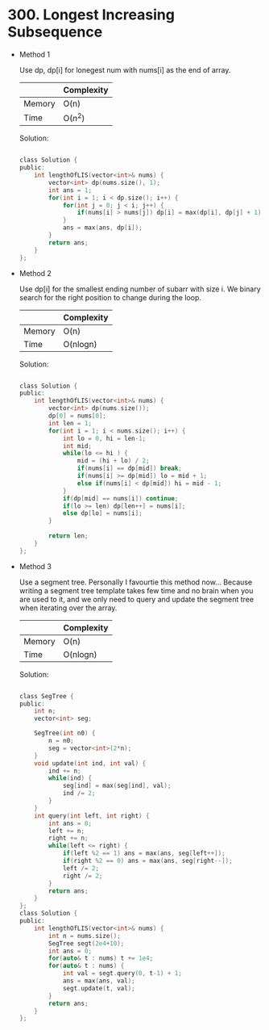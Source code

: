 #  300. Longest Increasing Subsequence
- Method 1

    Use dp, dp[i] for lonegest num with nums[i] as the end of array.

    | |   Complexity  |
    | ----------- | ----------- | 
    |  Memory     | O(n) | 
    |      Time       |  O($n^2$) | 


    Solution:

    ``` h

    class Solution {
    public:
        int lengthOfLIS(vector<int>& nums) {
            vector<int> dp(nums.size(), 1);
            int ans = 1;
            for(int i = 1; i < dp.size(); i++) {
                for(int j = 0; j < i; j++) {
                    if(nums[i] > nums[j]) dp[i] = max(dp[i], dp[j] + 1);
                }
                ans = max(ans, dp[i]);
            }
            return ans;
        }
    };

    ```

- Method 2

    Use dp[i] for the smallest ending number of subarr with size i. We binary search for the right position to change during the loop.

    | |   Complexity  |
    | ----------- | ----------- | 
    |  Memory     | O(n) | 
    |      Time       |  O(nlogn) | 


    Solution:

    ``` h

    class Solution {
    public:
        int lengthOfLIS(vector<int>& nums) {
            vector<int> dp(nums.size());
            dp[0] = nums[0];
            int len = 1;
            for(int i = 1; i < nums.size(); i++) {
                int lo = 0, hi = len-1;
                int mid;
                while(lo <= hi ) {
                    mid = (hi + lo) / 2;
                    if(nums[i] == dp[mid]) break;
                    if(nums[i] >= dp[mid]) lo = mid + 1;
                    else if(nums[i] < dp[mid]) hi = mid - 1;
                }
                if(dp[mid] == nums[i]) continue;
                if(lo >= len) dp[len++] = nums[i];
                else dp[lo] = nums[i];
            }
            
            return len;
        }
    };

    ```


- Method 3 

    Use a segment tree. Personally I favourtie this method now... Because writing a segment tree template takes few time and no brain when you are used to it, and we only need to query and update the segment tree when iterating over the array.


    | |   Complexity  |
    | ----------- | ----------- | 
    |  Memory     | O(n) | 
    |      Time       |  O(nlogn) | 

    Solution:

    ``` h

    class SegTree {
    public:
        int n; 
        vector<int> seg;

        SegTree(int n0) {
            n = n0;
            seg = vector<int>(2*n);
        }
        void update(int ind, int val) {
            ind += n;
            while(ind) {
                seg[ind] = max(seg[ind], val);
                ind /= 2;
            }
        }
        int query(int left, int right) {
            int ans = 0;
            left += n;
            right += n;
            while(left <= right) {
                if(left %2 == 1) ans = max(ans, seg[left++]);
                if(right %2 == 0) ans = max(ans, seg[right--]);
                left /= 2;
                right /= 2;
            }
            return ans;
        }
    };
    class Solution {
    public:
        int lengthOfLIS(vector<int>& nums) {
            int n = nums.size();
            SegTree segt(2e4+10);
            int ans = 0;
            for(auto& t : nums) t += 1e4;
            for(auto& t : nums) {
                int val = segt.query(0, t-1) + 1;
                ans = max(ans, val);
                segt.update(t, val);
            }
            return ans;
        }
    };

    ```


<br>